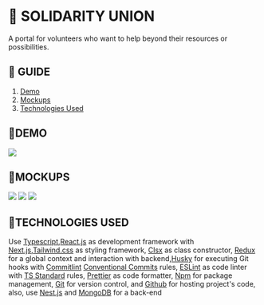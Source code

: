 # **📂 SOLIDARITY UNION**

A portal for volunteers who want to help beyond their resources or possibilities.

## **📑 GUIDE**

1. [Demo](#demo)
2. [Mockups](#mockups)
3. [Technologies Used](#technologies-used)

## **🚀DEMO**

![](https://union-solidaria-app.vercel.app/)

## **🎨MOCKUPS**

![](https://res.cloudinary.com/dpdtjoyi3/image/upload/v1694710388/union-solidaria/546shots_so_bdnefv.jpg)
![](https://res.cloudinary.com/dpdtjoyi3/image/upload/v1694710388/union-solidaria/584shots_so_lzihor.jpg)
![](https://res.cloudinary.com/dpdtjoyi3/image/upload/v1694710387/union-solidaria/562shots_so_ojb3ns.jpg)

## **💬TECHNOLOGIES USED**

Use [Typescript](https://www.typescriptlang.org),[React.js](https://es.react.dev/) as development framework with [Next.js](https://nextjs.org/),[Tailwind.css](https://tailwindcss.com/) as styling framework, [Clsx](https://github.com/lukeed/clsx) as class constructor, [Redux](https://redux-toolkit.js.org/) for a global context and interaction with backend,[Husky](https://typicode.github.io/husky) for executing Git hooks with [Commitlint](https://commitlint.js.org) [Conventional Commits](https://www.conventionalcommits.org) rules, [ESLint](https://eslint.org) as code linter with [TS Standard](https://github.com/standard/ts-standard) rules, [Prettier](https://prettier.io) as code formatter, [Npm](https://docs.npmjs.com) for package management, [Git](https://git-scm.com/doc) for version control, and [Github](https://docs.github.com) for hosting project's code, also, use [Nest.js](https://nestjs.com/) and [MongoDB](https://www.mongodb.com/es) for a back-end
